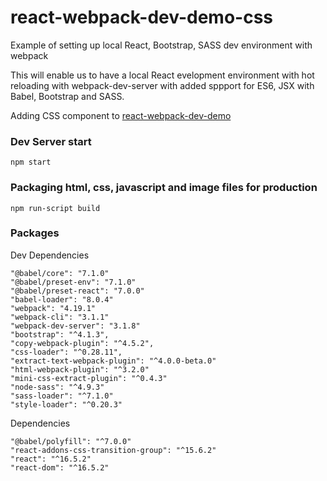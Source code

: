 # react-webpack-dev-demo-css
Example of setting up local React, Bootstrap, SASS dev environment with webpack

This will enable us to have a local React evelopment environment with hot reloading with webpack-dev-server with added sppport for ES6, JSX with Babel, Bootstrap and SASS.

Adding CSS component to [react-webpack-dev-demo](https://github.com/mydatahack/react-webpack-dev-demo)

### Dev Server start
```
npm start
```

### Packaging html, css, javascript and image files for production
```
npm run-script build
```

### Packages

Dev Dependencies
```
"@babel/core": "7.1.0"
"@babel/preset-env": "7.1.0"
"@babel/preset-react": "7.0.0"
"babel-loader": "8.0.4"
"webpack": "4.19.1"
"webpack-cli": "3.1.1"
"webpack-dev-server": "3.1.8"
"bootstrap": "^4.1.3",
"copy-webpack-plugin": "^4.5.2",
"css-loader": "^0.28.11",
"extract-text-webpack-plugin": "^4.0.0-beta.0"
"html-webpack-plugin": "^3.2.0"
"mini-css-extract-plugin": "^0.4.3"
"node-sass": "^4.9.3"
"sass-loader": "^7.1.0"
"style-loader": "^0.20.3"
```

Dependencies
```
"@babel/polyfill": "^7.0.0"
"react-addons-css-transition-group": "^15.6.2"
"react": "^16.5.2"
"react-dom": "^16.5.2"
```